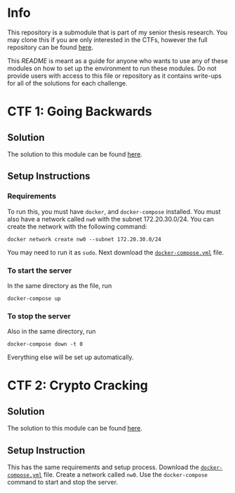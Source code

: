 # Info
This repository is a submodule that is part of my senior thesis research. You may clone this if you are only interested in the CTFs, however the full repository can be found [here](https://github.com/brendonky18/Honors-Thesis).

This *README* is meant as a guide for anyone who wants to use any of these modules on how to set up the environment to run these modules. Do not provide users with access to this file or repository as it contains write-ups for all of the solutions for each challenge. 

# CTF 1: Going Backwards
## Solution
The solution to this module can be found [here](going-backwards/writeup.md).

## Setup Instructions
### Requirements
To run this, you must have `docker`, and `docker-compose` installed. You must also have a network called `nw0` with the subnet 172.20.30.0/24. 
You can create the network with the following command:

    docker network create nw0 --subnet 172.20.30.0/24

You may need to run it as `sudo`. Next download the [`docker-compose.yml`](going-backwards/docker-compose.yml) file. 

### **To start the server**

In the same directory as the file, run

    docker-compose up

### **To stop the server**

Also in the same directory, run

    docker-compose down -t 0

Everything else will be set up automatically.

# CTF 2: Crypto Cracking
## Solution
The solution to this module can be found [here](crypt-cracking/writeup.md).

## Setup Instruction
This has the same requirements and setup process. Download the [`docker-compose.yml`](going-backwards/docker-compose.yml) file. Create a network called `nw0`. Use the `docker-compose` command to start and stop the server.

